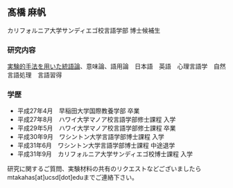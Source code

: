 ## 髙橋 麻帆
カリフォルニア大学サンディエゴ校言語学部 博士候補生

### 研究内容
[実験的手法を用いた統語論](./exp_syn_intro.md)、意味論、語用論　日本語　英語　心理言語学　自然言語処理　言語習得　

### 学歴
* 平成27年4月　早稲田大学国際教養学部 卒業
* 平成27年8月　ハワイ大学マノア校言語学部修士課程 入学
* 平成29年5月　ハワイ大学マノア校言語学部修士課程 卒業
* 平成30年9月　ワシントン大学言語学部博士課程 入学
* 平成31年6月　ワシントン大学言語学部博士課程 中途退学
* 平成31年9月　カリフォルニア大学サンディエゴ校博士課程 入学

研究に関するご質問、実験材料の共有のリクエストなどございましたらmtakahas\[at\]ucsd\[dot\]eduまでご連絡下さい。
